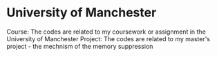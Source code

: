 # University of Manchester
Course: The codes are related to my coursework or assignment in the University of Manchester
Project: The codes are related to my master's project - the mechnism of the memory suppression
